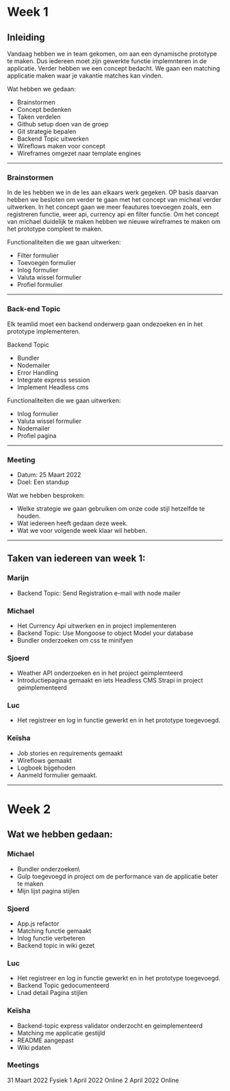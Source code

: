 # Week 1
 ## Inleiding
 Vandaag hebben we in team gekomen, om aan een dynamische prototype te maken. Dus iedereen moet zijn gewerkte functie implemnteren in de applicatie. Verder hebben we een concept bedacht. We gaan een matching applicatie maken waar je vakantie matches kan vinden. 

 Wat hebben we gedaan:
 - Brainstormen
 - Concept bedenken 
 - Taken verdelen
 - Github setup doen van de groep
 - Git strategie bepalen
 - Backend Topic uitwerken
 - Wireflows maken voor concept
 - Wireframes omgezet naar template engines

---
### Brainstormen
In de les hebben we in de les aan elkaars werk gegeken. OP basis daarvan hebben we besloten om verder te gaan met het  concept van micheal verder uitwerken. In het concept gaan we meer feautures toevoegen zoals, een registreren functie, weer api, currency api en filter functie. Om het concept van michael duidelijk te maken hebben we nieuwe wireframes te maken om het prototype compleet te maken. 

Functionaliteiten die we gaan uitwerken: 
 - Filter formulier
 - Toevoegen formulier
 - Inlog formulier
 - Valuta wissel formulier
 - Profiel formulier

---
### Back-end Topic
Elk teamlid moet een backend onderwerp gaan ondezoeken en in het prototype implementeren. 

 Backend Topic 
 -  Bundler
 -  Nodemailer
 -  Error Handling
 - Integrate express session
 - Implement Headless cms


 Functionaliteiten die we gaan uitwerken: 
 -  Inlog formulier
 - Valuta wissel formulier
 - Nodemailer
 - Profiel pagina

---
### Meeting
- Datum: 25 Maart 2022
- Doel: Een standup

Wat we hebben besproken:
- Welke strategie we gaan gebruiken om onze code stijl hetzelfde te houden.
- Wat iedereen heeft gedaan deze week.
- Wat we voor volgende week klaar wil hebben.
 ---

## Taken van iedereen van week 1:

### Marijn 
- Backend Topic: Send Registration e-mail with node mailer


### Michael
- Het Currency Api uitwerken en in project implementeren
- Backend Topic: Use Mongoose to object Model your database
- Bundler onderzoeken om css te minifyen

### Sjoerd
- Weather API onderzoeken en in het project geimplemteerd
- Introductiepagina gemaakt en iets Headless CMS Strapi in project geimplementeerd 

### Luc
- Het registreer en log in functie gewerkt en in het prototype toegevoegd.

### Keïsha
- Job stories en requirements gemaakt
- Wireflows gemaakt 
- Logboek bijgehoden
- Aanmeld formulier gemaakt.

---
# Week 2
Wat we hebben gedaan:
- 

### Michael
- Bundler onderzoeken\
- Gulp toegevoegd in project om de performance van de applicatie beter te maken
- Mijn lijst pagina stijlen

### Sjoerd
- App.js refactor
- Matching functie gemaakt 
- Inlog functie verbeteren
- Backend topic in wiki gezet

### Luc
- Het registreer en log in functie gewerkt en in het prototype toegevoegd.
- Backend Topic gedocumenteerd 
- Lnad detail Pagina stijlen 

### Keïsha
- Backend-topic express validator onderzocht en geimplementeerd
- Matching me applicatie gestijld 
- README aangepast
- Wiki pdaten


### Meetings
31 Maart 2022 Fysiek
1 April 2022 Online
2 April 2022 Online